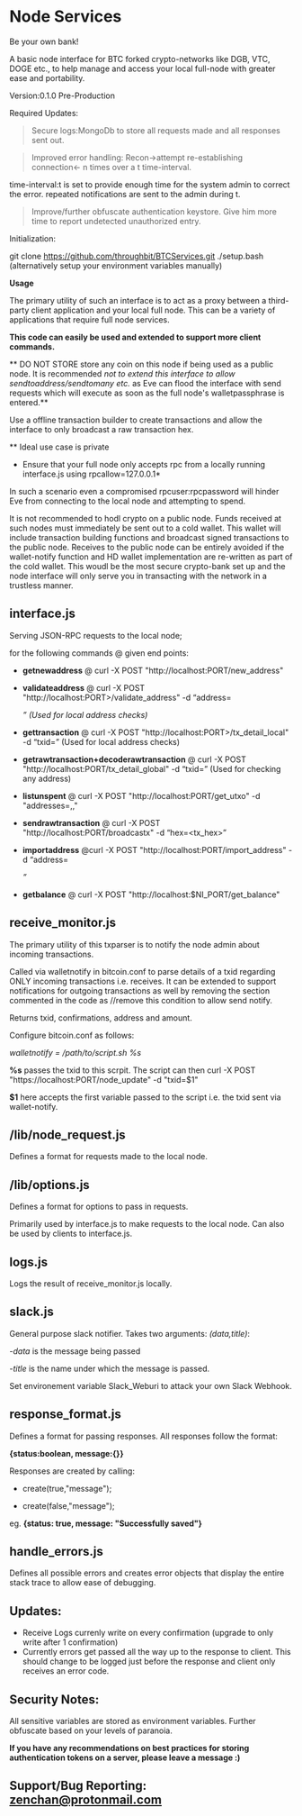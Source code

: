 # Node Services
Be your own bank!

A basic node interface for BTC forked crypto-networks like DGB, VTC, DOGE etc., to help manage and access your local full-node with greater ease and portability.  

Version:0.1.0
Pre-Production

Required Updates:

>Secure logs:MongoDb to store all requests made and all responses sent out. 

>Improved error handling: Recon->attempt re-establishing connection<- n times over a t time-interval. 

time-interval:t is set to provide enough time for the system admin to correct the error. 
repeated notifications are sent to the admin during t.

>Improve/further obfuscate authentication keystore. Give him more time to report undetected unauthorized entry.

Initialization:

git clone https://github.com/throughbit/BTCServices.git
./setup.bash (alternatively setup your environment variables manually)

 **Usage**
 
The primary utility of such an interface is to act as a proxy between a third-party client application and your local full node. This can be a variety of applications that require full node services. 

**This code can easily be used and extended to support more client commands.**

** DO NOT STORE store any coin on this node if being used as a public node. 
It is recommended _not to extend this interface to allow sendtoaddress/sendtomany etc._ as Eve can flood the interface with send requests which will execute as soon as the full node's walletpassphrase is entered.**

Use a offline transaction builder to create transactions and allow the interface to only broadcast a raw transaction hex.

** Ideal use case is private

* Ensure that your full node only accepts rpc from a locally running interface.js using rpcallow=127.0.0.1*

In such a scenario even a compromised rpcuser:rpcpassword will hinder Eve from connecting to the local node and attempting to spend.  

It is not recommended to hodl crypto on a public node. Funds received at such nodes must immediately be sent out to a cold wallet. This wallet will include transaction building functions and broadcast signed transactions to the public node. Receives to the public node can be entirely avoided if the wallet-notify function and HD wallet implementation are re-written as part of the cold wallet. This woudl be the most secure crypto-bank set up and the node interface will only serve you in transacting with the network in a trustless manner. 



## interface.js

Serving JSON-RPC requests to the local node;

for the following commands @ given end points:

- **getnewaddress** @ curl -X POST "http://localhost:PORT/new_address"

- **validateaddress** @ curl -X POST "http://localhost:PORT>/validate_address" -d “address=<address>” (Used for local address checks)

- **gettransaction** @ curl -X POST "http://localhost:PORT>/tx_detail_local" -d “txid=<txid>” (Used for local address checks)

- **getrawtransaction+decoderawtransaction** @ curl -X POST "http://localhost:PORT/tx_detail_global" -d “txid=<txid>” (Used for checking any address)

- **listunspent** @ curl -X POST "http://localhost:PORT/get_utxo" -d "addresses=<address1>,<address2>,<address3>"

- **sendrawtransaction** @ curl -X POST "http://localhost:PORT/broadcastx" -d “hex=<tx_hex>”

- **importaddress** @curl -X POST "http://localhost:PORT/import_address" -d “address=<address>”

- **getbalance** @ curl -X POST "http://localhost:$NI_PORT/get_balance"


## receive_monitor.js

The primary utility of this txparser is to notify the node admin about incoming transactions. 

Called via walletnotify in bitcoin.conf to parse details of a txid regarding ONLY incoming transactions i.e. receives.
It can be extended to support notifications for outgoing transactions as well by removing the section commented in the code as //remove this condition to allow send notify.

Returns txid, confirmations, address and amount.

Configure bitcoin.conf as follows:

*walletnotify = /path/to/script.sh %s*

**%s** passes the txid to this scrpit. The script can then curl -X POST "https://localhost:PORT/node_update" -d "txid=$1"

**$1** here accepts the first variable passed to the script i.e. the txid sent via wallet-notify.

## /lib/node_request.js

Defines a format for requests made to the local node.

## /lib/options.js

Defines a format for options to pass in requests.

Primarily used by interface.js to make requests to the local node. Can also be used by clients to interface.js.

## logs.js

Logs the result of receive_monitor.js locally. 

## slack.js

General purpose slack notifier. Takes two arguments: *(data,title)*:

-*data* is the message being passed 

-*title* is the name under which the message is passed.

Set environement variable Slack_Weburi to attack your own Slack Webhook.

## response_format.js

Defines a format for passing responses. All responses follow the format: 

**{status:boolean, message:{}}**

Responses are created by calling:

- create(true,"message");

- create(false,"message");

eg. **{status: true, message: "Successfully saved"}**

## handle_errors.js

Defines all possible errors and creates error objects that display the entire stack trace to allow ease of debugging. 

## Updates:

- Receive Logs currenly write on every confirmation (upgrade to only write after 1 confirmation)
- Currently errors get passed all the way up to the response to client. This should change to be logged just before the response and client only receives an error code. 

## Security Notes:
All sensitive variables are stored as environment variables. 
Further obfuscate based on your levels of paranoia.

**If you have any recommendations on best practices for storing authentication tokens on a server, please leave a message :)**

## Support/Bug Reporting: zenchan@protonmail.com
